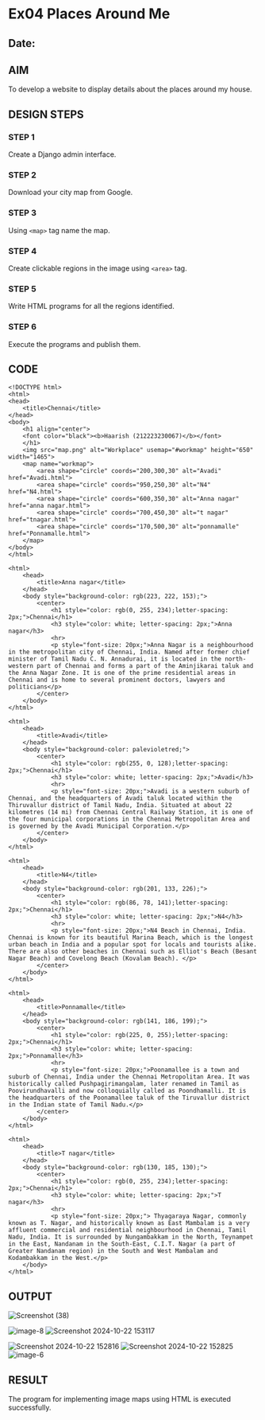 # Ex04 Places Around Me
## Date: 

## AIM
To develop a website to display details about the places around my house.

## DESIGN STEPS

### STEP 1
Create a Django admin interface.

### STEP 2
Download your city map from Google.

### STEP 3
Using ```<map>``` tag name the map.

### STEP 4
Create clickable regions in the image using ```<area>``` tag.

### STEP 5
Write HTML programs for all the regions identified.

### STEP 6
Execute the programs and publish them.

## CODE
```
<!DOCTYPE html>
<html>
<head>
    <title>Chennai</title>
</head>
<body>
    <h1 align="center">
    <font color="black"><b>Haarish (212223230067)</b></font>
    </h1>
    <img src="map.png" alt="Workplace" usemap="#workmap" height="650" width="1465">
    <map name="workmap">
        <area shape="circle" coords="200,300,30" alt="Avadi" href="Avadi.html">
        <area shape="circle" coords="950,250,30" alt="N4" href="N4.html">
        <area shape="circle" coords="600,350,30" alt="Anna nagar" href="anna nagar.html">
        <area shape="circle" coords="700,450,30" alt="t nagar" href="tnagar.html">
        <area shape="circle" coords="170,500,30" alt="ponnamalle" href="Ponnamalle.html">
    </map>
</body>
</html>
```
```
<html>
    <head>
        <title>Anna nagar</title>
    </head>
    <body style="background-color: rgb(223, 222, 153);">
        <center>
            <h1 style="color: rgb(0, 255, 234);letter-spacing: 2px;">Chennai</h1>
            <h3 style="color: white; letter-spacing: 2px;">Anna nagar</h3>
            <hr>
            <p style="font-size: 20px;">Anna Nagar is a neighbourhood in the metropolitan city of Chennai, India. Named after former chief minister of Tamil Nadu C. N. Annadurai, it is located in the north-western part of Chennai and forms a part of the Aminjikarai taluk and the Anna Nagar Zone. It is one of the prime residential areas in Chennai and is home to several prominent doctors, lawyers and politicians</p>
        </center>
    </body>
</html>

```

```
<html>
    <head>
        <title>Avadi</title>
    </head>
    <body style="background-color: palevioletred;">
        <center>
            <h1 style="color: rgb(255, 0, 128);letter-spacing: 2px;">Chennai</h1>
            <h3 style="color: white; letter-spacing: 2px;">Avadi</h3>
            <hr>
            <p style="font-size: 20px;">Avadi is a western suburb of Chennai, and the headquarters of Avadi taluk located within the Thiruvallur district of Tamil Nadu, India. Situated at about 22 kilometres (14 mi) from Chennai Central Railway Station, it is one of the four municipal corporations in the Chennai Metropolitan Area and is governed by the Avadi Municipal Corporation.</p>
        </center>
    </body>
</html>
```
```
<html>
    <head>
        <title>N4</title>
    </head>
    <body style="background-color: rgb(201, 133, 226);">
        <center>
            <h1 style="color: rgb(86, 78, 141);letter-spacing: 2px;">Chennai</h1>
            <h3 style="color: white; letter-spacing: 2px;">N4</h3>
            <hr>
            <p style="font-size: 20px;">N4 Beach in Chennai, India. Chennai is known for its beautiful Marina Beach, which is the longest urban beach in India and a popular spot for locals and tourists alike. There are also other beaches in Chennai such as Elliot's Beach (Besant Nagar Beach) and Covelong Beach (Kovalam Beach). </p>
        </center>
    </body>
</html>
```
```
<html>
    <head>
        <title>Ponnamalle</title>
    </head>
    <body style="background-color: rgb(141, 186, 199);">
        <center>
            <h1 style="color: rgb(225, 0, 255);letter-spacing: 2px;">Chennai</h1>
            <h3 style="color: white; letter-spacing: 2px;">Ponnamalle</h3>
            <hr>
            <p style="font-size: 20px;">Poonamallee is a town and suburb of Chennai, India under the Chennai Metropolitan Area. It was historically called Pushpagirimangalam, later renamed in Tamil as Poovirundhavalli and now colloquially called as Poondhamalli. It is the headquarters of the Poonamallee taluk of the Tiruvallur district in the Indian state of Tamil Nadu.</p>
        </center>
    </body>
</html>
```
```
<html>
    <head>
        <title>T nagar</title>
    </head>
    <body style="background-color: rgb(130, 185, 130);">
        <center>
            <h1 style="color: rgb(0, 255, 234);letter-spacing: 2px;">Chennai</h1>
            <h3 style="color: white; letter-spacing: 2px;">T nagar</h3>
            <hr>
            <p style="font-size: 20px;"> Thyagaraya Nagar, commonly known as T. Nagar, and historically known as East Mambalam is a very affluent commercial and residential neighbourhood in Chennai, Tamil Nadu, India. It is surrounded by Nungambakkam in the North, Teynampet in the East, Nandanam in the South-East, C.I.T. Nagar (a part of Greater Nandanam region) in the South and West Mambalam and Kodambakkam in the West.</p>
    </body>
</html>
```



## OUTPUT

![Screenshot (38)](https://github.com/user-attachments/assets/d8ebf223-adca-4258-84de-c977d8bcb397)

![image-8](https://github.com/user-attachments/assets/5c4a62ba-2793-41b4-8fd9-8814b7358b34)
![Screenshot 2024-10-22 153117](https://github.com/user-attachments/assets/efead3ce-bf53-45bd-abf5-c87b006ffe06)

![Screenshot 2024-10-22 152816](https://github.com/user-attachments/assets/64375738-b693-4325-9953-aafc236a8ea4)
![Screenshot 2024-10-22 152825](https://github.com/user-attachments/assets/96b04f12-c629-45f6-b2f2-944f80856267)
![image-6](https://github.com/user-attachments/assets/b9d02f22-95d1-47a6-bd10-b1ff0abc640d)



## RESULT
The program for implementing image maps using HTML is executed successfully.
